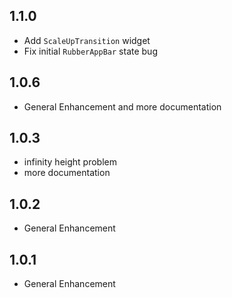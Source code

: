 ## 1.1.0

* Add `ScaleUpTransition` widget
* Fix initial `RubberAppBar` state bug

## 1.0.6

* General Enhancement and more documentation

## 1.0.3

* infinity height problem
* more documentation

## 1.0.2

* General Enhancement

## 1.0.1

* General Enhancement
